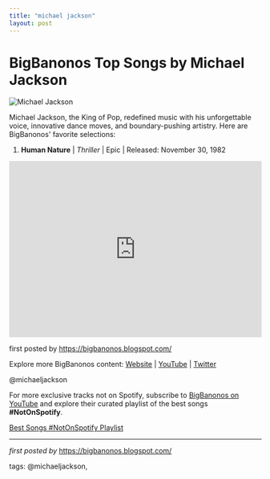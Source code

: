 ```yaml
---
title: "michael jackson"
layout: post
---
```

<h1>BigBanonos Top Songs by Michael Jackson</h1>
<img alt="Michael Jackson" src="https://ca-times.brightspotcdn.com/dims4/default/43b0141/2147483647/strip/true/crop/2981x1938+0+0/resize/1200x780!/quality/75/?url=https%3A%2F%2Fcalifornia-times-brightspot.s3.amazonaws.com%2Fef%2Fae%2F6f78db4c43b884bed5bd1d30e3ad%2Ffilm-michael-jackson-16327.jpg" /> <p>Michael Jackson, the King of Pop, redefined music with his unforgettable voice, innovative dance moves, and boundary-pushing artistry. Here are BigBanonos' favorite selections:</p> <ol> <li><strong>Human Nature</strong> | <em>Thriller</em> | Epic | Released: November 30, 1982</li>
</ol> <div> <iframe src="https://open.spotify.com/embed/playlist/6GYlLRadWR9pEKo26MdL9V?utm_source=generator" width="100%" height="352" frameBorder="0" allowfullscreen="" allow="autoplay; clipboard-write; encrypted-media; fullscreen; picture-in-picture" loading="lazy"></iframe>
</div> <p>first posted by <a href="https://bigbanonos.blogspot.com/">https://bigbanonos.blogspot.com/</a></p> <div> <p>Explore more BigBanonos content: <a href="https://bigbanonos.blogspot.com/">Website</a> | <a href="https://www.youtube.com/@BigBanonos">YouTube</a> | <a href="https://x.com/bigbanonos">Twitter</a></p>
</div> <!--Tags-->
<p>@michaeljackson</p>


<!--Subscribe and Playlist Links-->
<div>
    <p>For more exclusive tracks not on Spotify, subscribe to <a href="https://www.youtube.com/@BigBanonos" target="_blank">BigBanonos on YouTube</a> and explore their curated playlist of the best songs <strong>#NotOnSpotify</strong>.</p>
    <p><a href="https://www.youtube.com/playlist?list=PLtuNtuTatqI0kFahUCbtbfenC_ET5O_tr" target="_blank">Best Songs #NotOnSpotify Playlist<br /></a></p></div>

<hr />

<p><em>first posted by</em> <a href="https://bigbanonos.blogspot.com/" rel="noopener" target="_new">https://bigbanonos.blogspot.com/</a></p>

<p>tags: @michaeljackson,</p>
